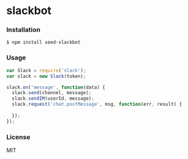 # slackbot

### Installation

    $ npm install seed-slackbot

### Usage

```javascript
var Slack = require('slack');
var slack = new Slack(token);

slack.on('message', function(data) {
  slack.send(channel, message);
  slack.sendIM(userId, message);
  slack.request('chat.postMessage', msg, function(err, result) {
    
  });
});
```

### License

MIT